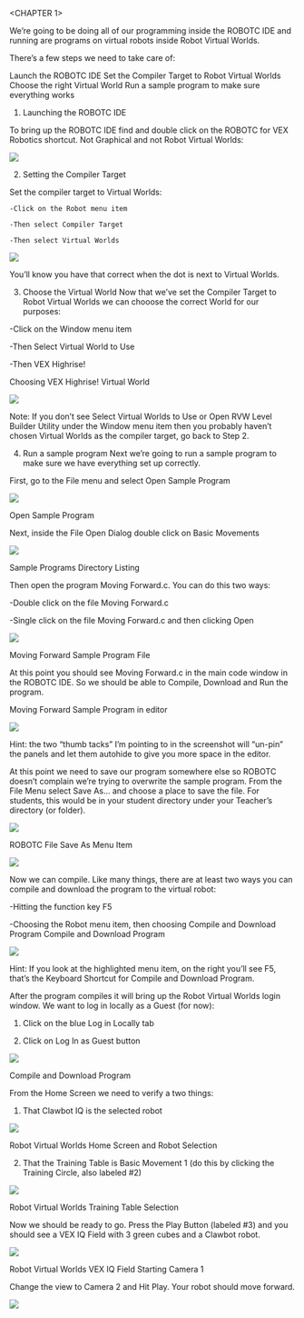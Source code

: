 <CHAPTER 1>

<Getting Started>

We’re going to be doing all of our programming inside the ROBOTC IDE and running are programs on virtual robots inside Robot Virtual Worlds.

There’s a few steps we need to take care of:

Launch the ROBOTC IDE
Set the Compiler Target to Robot Virtual Worlds
Choose the right Virtual World
Run a sample program to make sure everything works
1. Launching the ROBOTC IDE

To bring up the ROBOTC IDE find and double click on the ROBOTC for VEX Robotics shortcut. Not Graphical and not Robot Virtual Worlds:

![](http://jschoolcraft.github.io/robotc-programming-tutorial/images/ch1/ROBOTOC_Shortcut_on_Desktop.png)

2. Setting the Compiler Target

Set the compiler target to Virtual Worlds:

    -Click on the Robot menu item

    -Then select Compiler Target

    -Then select Virtual Worlds

![](http://jschoolcraft.github.io/robotc-programming-tutorial/images/ch1/Robot_Compiler_Target_Menu.png)

You’ll know you have that correct when the dot is next to Virtual Worlds.

3. Choose the Virtual World
Now that we’ve set the Compiler Target to Robot Virtual Worlds we can chooose the correct World for our purposes:

-Click on the Window menu item

-Then Select Virtual World to Use

-Then VEX Highrise!

Choosing VEX Highrise! Virtual World

![](http://jschoolcraft.github.io/robotc-programming-tutorial/images/ch1/Select_Virtual_World_to_Use_Menu.png)

Note: If you don’t see Select Virtual Worlds to Use or Open RVW Level Builder Utility under the Window menu item then you probably haven’t chosen Virtual Worlds as the compiler target, go back to Step 2.

4. Run a sample program
Next we’re going to run a sample program to make sure we have everything set up correctly.

First, go to the File menu and select Open Sample Program

![](http://jschoolcraft.github.io/robotc-programming-tutorial/images/ch1/File_Menu_Open_Sample_Program.png)

Open Sample Program

Next, inside the File Open Dialog double click on Basic Movements

![](http://jschoolcraft.github.io/robotc-programming-tutorial/images/ch1/Sample_Programs_Directory_Listing.png)

Sample Programs Directory Listing

Then open the program Moving Forward.c.  You can do this two ways:

-Double click on the file Moving Forward.c

-Single click on the file Moving Forward.c and then clicking Open

![](http://jschoolcraft.github.io/robotc-programming-tutorial/images/ch1/Sample_Programs_Directory_Listing.png)

Moving Forward Sample Program File

At this point you should see Moving Forward.c in the main code window in the ROBOTC IDE. So we should be able to Compile, Download and Run the program.

Moving Forward Sample Program in editor

![](http://jschoolcraft.github.io/robotc-programming-tutorial/images/ch1/Moving_Forward_Sample_Program_in_Editor.png)

Hint: the two “thumb tacks” I’m pointing to in the screenshot will “un-pin” the panels and let them autohide to give you more space in the editor.

At this point we need to save our program somewhere else so ROBOTC doesn’t complain we’re trying to overwrite the sample program. From the File Menu select Save As… and choose a place to save the file. For students, this would be in your student directory under your Teacher’s directory (or folder).

![](http://jschoolcraft.github.io/robotc-programming-tutorial/images/ch1/ROBOTC_File_Save_As_Menu_Item.png)

ROBOTC File Save As Menu Item

![](http://jschoolcraft.github.io/robotc-programming-tutorial/images/ch1/ROBOTC_File_Save_As_Menu_Item.png)

Now we can compile. Like many things, there are at least two ways you can compile and download the program to the virtual robot:

-Hitting the function key F5

-Choosing the Robot menu item, then choosing Compile and Download Program
Compile and Download Program

![](http://jschoolcraft.github.io/robotc-programming-tutorial/images/ch1/Compile_and_Download_Program_Menu_Item.png)

Hint: If you look at the highlighted menu item, on the right you’ll see F5, that’s the Keyboard Shortcut for Compile and Download Program.

After the program compiles it will bring up the Robot Virtual Worlds login window. We want to log in locally as a Guest (for now):

1.  Click on the blue Log in Locally tab

2.  Click on Log In as Guest button

![](http://jschoolcraft.github.io/robotc-programming-tutorial/images/ch1/Robot_Virtual_Worlds_Login_Screen.png)

Compile and Download Program

From the Home Screen we need to verify a two things:

1.  That Clawbot IQ is the selected robot

![](http://jschoolcraft.github.io/robotc-programming-tutorial/images/ch1/Robot_Virtual_Worlds_Home_Screen.png)

Robot Virtual Worlds Home Screen and Robot Selection

2.  That the Training Table is Basic Movement 1 (do this by clicking the Training Circle, also labeled #2)

![](http://jschoolcraft.github.io/robotc-programming-tutorial/images/ch1/Robot_Virtual_Worlds_Training_Table.png)

Robot Virtual Worlds Training Table Selection

Now we should be ready to go. Press the Play Button (labeled #3) and you should see a VEX IQ Field with 3 green cubes and a Clawbot robot.

![](http://jschoolcraft.github.io/robotc-programming-tutorial/images/ch1/RVW_VEX_IQ_Field_Starting_Camera_1.png)

Robot Virtual Worlds VEX IQ Field Starting Camera 1

Change the view to Camera 2 and Hit Play. Your robot should move forward.

![](http://jschoolcraft.github.io/robotc-programming-tutorial/images/ch1/RVW_VEX_IQ_Field_Camera_View_2.png)
